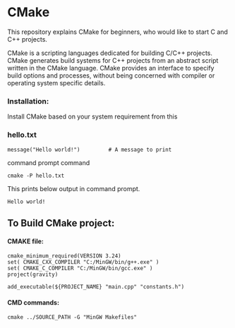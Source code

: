 # CMake

This repository explains CMake for beginners, who would like to start C and C++ projects.

CMake is a scripting languages dedicated for building C/C++ projects. CMake generates build systems for C++ projects from an abstract script written in the CMake language. CMake provides an interface to specify build options and processes, without being concerned with compiler or operating system specific details.



### Installation:

Install CMake based on your system requirement from this 

[CMake]: https://cmake.org/install/	"CMake"

### hello.txt

```
message("Hello world!")         # A message to print
```

command prompt command

```
cmake -P hello.txt
```

This prints below output in command prompt.

```
Hello world!
```



## To Build CMake project:

#### CMAKE file:

```
cmake_minimum_required(VERSION 3.24)
set( CMAKE_CXX_COMPILER "C:/MinGW/bin/g++.exe" )
set( CMAKE_C_COMPILER "C:/MinGW/bin/gcc.exe" )
project(gravity)

add_executable(${PROJECT_NAME} "main.cpp" "constants.h")
```

#### CMD commands:

```
cmake ../SOURCE_PATH -G "MinGW Makefiles"
```

